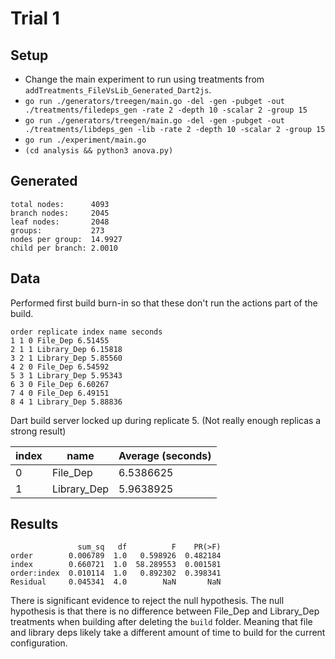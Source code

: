 # Trial 1

## Setup

- Change the main experiment to run using treatments from `addTreatments_FileVsLib_Generated_Dart2js`.
- `go run ./generators/treegen/main.go -del -gen -pubget -out ./treatments/filedeps_gen -rate 2 -depth 10 -scalar 2 -group 15`
- `go run ./generators/treegen/main.go -del -gen -pubget -out ./treatments/libdeps_gen -lib -rate 2 -depth 10 -scalar 2 -group 15`
- `go run ./experiment/main.go`
- `(cd analysis && python3 anova.py)`

## Generated

```Plain
total nodes:      4093
branch nodes:     2045
leaf nodes:       2048
groups:           273
nodes per group:  14.9927
child per branch: 2.0010
```

## Data

Performed first build burn-in so that these don't run the actions part of the build.

```Plain
order replicate index name seconds
1 1 0 File_Dep 6.51455
2 1 1 Library_Dep 6.15818
3 2 1 Library_Dep 5.85560
4 2 0 File_Dep 6.54592
5 3 1 Library_Dep 5.95343
6 3 0 File_Dep 6.60267
7 4 0 File_Dep 6.49151
8 4 1 Library_Dep 5.88836
```

Dart build server locked up during replicate 5.
(Not really enough replicas a strong result)

| index | name        | Average (seconds) |
|-------|-------------|-------------------|
| 0     | File_Dep    | 6.5386625         |
| 1     | Library_Dep | 5.9638925         |

## Results

```Plain
               sum_sq   df          F    PR(>F)
order        0.006789  1.0   0.598926  0.482184
index        0.660721  1.0  58.289553  0.001581
order:index  0.010114  1.0   0.892302  0.398341
Residual     0.045341  4.0        NaN       NaN
```

There is significant evidence to reject the null hypothesis.
The null hypothesis is that there is no difference between File_Dep and Library_Dep treatments when building after deleting the `build` folder.
Meaning that file and library deps likely take a different amount of time to build for the current configuration.

